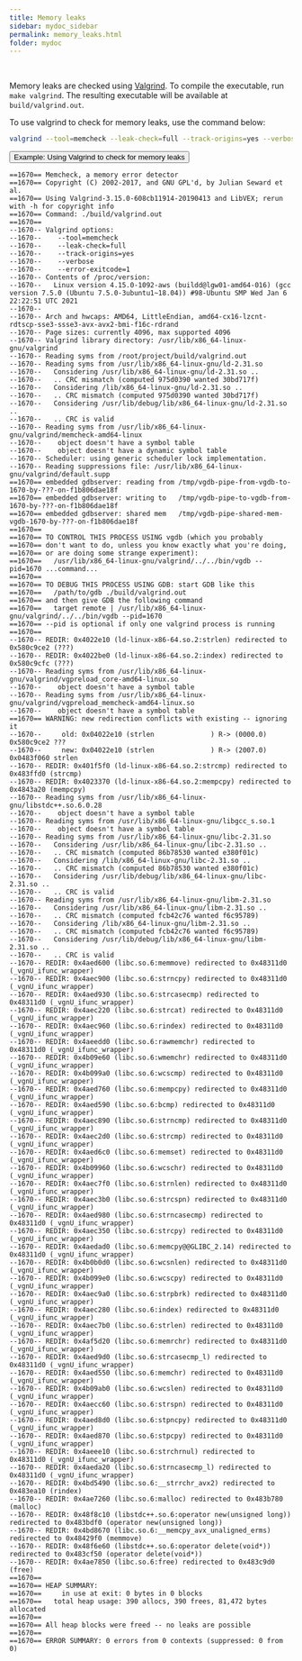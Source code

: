 ```yaml
---
title: Memory leaks
sidebar: mydoc_sidebar
permalink: memory_leaks.html
folder: mydoc
---
```


<br>

Memory leaks are checked using [Valgrind](https://valgrind.org/). To compile the executable, run `make valgrind`. The resulting executable will be available at `build/valgrind.out`.

To use valgrind to check for memory leaks, use the command below:

```sh
valgrind --tool=memcheck --leak-check=full --track-origins=yes --verbose --error-exitcode=1 ./build/valgrind.out
```

<p>
  <button class="btn btn-primary" type="button" data-toggle="collapse" data-target="#collapseValgrind" aria-expanded="false" aria-controls="collapseValgrind">
    Example: Using Valgrind to check for memory leaks
  </button>
</p>
<div class="collapse" id="collapseValgrind">
  <div class="card card-body">
    <pre><code>==1670== Memcheck, a memory error detector
==1670== Copyright (C) 2002-2017, and GNU GPL'd, by Julian Seward et al.
==1670== Using Valgrind-3.15.0-608cb11914-20190413 and LibVEX; rerun with -h for copyright info
==1670== Command: ./build/valgrind.out
==1670== 
--1670-- Valgrind options:
--1670--    --tool=memcheck
--1670--    --leak-check=full
--1670--    --track-origins=yes
--1670--    --verbose
--1670--    --error-exitcode=1
--1670-- Contents of /proc/version:
--1670--   Linux version 4.15.0-1092-aws (buildd@lgw01-amd64-016) (gcc version 7.5.0 (Ubuntu 7.5.0-3ubuntu1~18.04)) #98-Ubuntu SMP Wed Jan 6 22:22:51 UTC 2021
--1670-- 
--1670-- Arch and hwcaps: AMD64, LittleEndian, amd64-cx16-lzcnt-rdtscp-sse3-ssse3-avx-avx2-bmi-f16c-rdrand
--1670-- Page sizes: currently 4096, max supported 4096
--1670-- Valgrind library directory: /usr/lib/x86_64-linux-gnu/valgrind
--1670-- Reading syms from /root/project/build/valgrind.out
--1670-- Reading syms from /usr/lib/x86_64-linux-gnu/ld-2.31.so
--1670--   Considering /usr/lib/x86_64-linux-gnu/ld-2.31.so ..
--1670--   .. CRC mismatch (computed 975d0390 wanted 30bd717f)
--1670--   Considering /lib/x86_64-linux-gnu/ld-2.31.so ..
--1670--   .. CRC mismatch (computed 975d0390 wanted 30bd717f)
--1670--   Considering /usr/lib/debug/lib/x86_64-linux-gnu/ld-2.31.so ..
--1670--   .. CRC is valid
--1670-- Reading syms from /usr/lib/x86_64-linux-gnu/valgrind/memcheck-amd64-linux
--1670--    object doesn't have a symbol table
--1670--    object doesn't have a dynamic symbol table
--1670-- Scheduler: using generic scheduler lock implementation.
--1670-- Reading suppressions file: /usr/lib/x86_64-linux-gnu/valgrind/default.supp
==1670== embedded gdbserver: reading from /tmp/vgdb-pipe-from-vgdb-to-1670-by-???-on-f1b806dae18f
==1670== embedded gdbserver: writing to   /tmp/vgdb-pipe-to-vgdb-from-1670-by-???-on-f1b806dae18f
==1670== embedded gdbserver: shared mem   /tmp/vgdb-pipe-shared-mem-vgdb-1670-by-???-on-f1b806dae18f
==1670== 
==1670== TO CONTROL THIS PROCESS USING vgdb (which you probably
==1670== don't want to do, unless you know exactly what you're doing,
==1670== or are doing some strange experiment):
==1670==   /usr/lib/x86_64-linux-gnu/valgrind/../../bin/vgdb --pid=1670 ...command...
==1670== 
==1670== TO DEBUG THIS PROCESS USING GDB: start GDB like this
==1670==   /path/to/gdb ./build/valgrind.out
==1670== and then give GDB the following command
==1670==   target remote | /usr/lib/x86_64-linux-gnu/valgrind/../../bin/vgdb --pid=1670
==1670== --pid is optional if only one valgrind process is running
==1670== 
--1670-- REDIR: 0x4022e10 (ld-linux-x86-64.so.2:strlen) redirected to 0x580c9ce2 (???)
--1670-- REDIR: 0x4022be0 (ld-linux-x86-64.so.2:index) redirected to 0x580c9cfc (???)
--1670-- Reading syms from /usr/lib/x86_64-linux-gnu/valgrind/vgpreload_core-amd64-linux.so
--1670--    object doesn't have a symbol table
--1670-- Reading syms from /usr/lib/x86_64-linux-gnu/valgrind/vgpreload_memcheck-amd64-linux.so
--1670--    object doesn't have a symbol table
==1670== WARNING: new redirection conflicts with existing -- ignoring it
--1670--     old: 0x04022e10 (strlen              ) R-> (0000.0) 0x580c9ce2 ???
--1670--     new: 0x04022e10 (strlen              ) R-> (2007.0) 0x0483f060 strlen
--1670-- REDIR: 0x401f5f0 (ld-linux-x86-64.so.2:strcmp) redirected to 0x483ffd0 (strcmp)
--1670-- REDIR: 0x4023370 (ld-linux-x86-64.so.2:mempcpy) redirected to 0x4843a20 (mempcpy)
--1670-- Reading syms from /usr/lib/x86_64-linux-gnu/libstdc++.so.6.0.28
--1670--    object doesn't have a symbol table
--1670-- Reading syms from /usr/lib/x86_64-linux-gnu/libgcc_s.so.1
--1670--    object doesn't have a symbol table
--1670-- Reading syms from /usr/lib/x86_64-linux-gnu/libc-2.31.so
--1670--   Considering /usr/lib/x86_64-linux-gnu/libc-2.31.so ..
--1670--   .. CRC mismatch (computed 86b78530 wanted e380f01c)
--1670--   Considering /lib/x86_64-linux-gnu/libc-2.31.so ..
--1670--   .. CRC mismatch (computed 86b78530 wanted e380f01c)
--1670--   Considering /usr/lib/debug/lib/x86_64-linux-gnu/libc-2.31.so ..
--1670--   .. CRC is valid
--1670-- Reading syms from /usr/lib/x86_64-linux-gnu/libm-2.31.so
--1670--   Considering /usr/lib/x86_64-linux-gnu/libm-2.31.so ..
--1670--   .. CRC mismatch (computed fcb42c76 wanted f6c95789)
--1670--   Considering /lib/x86_64-linux-gnu/libm-2.31.so ..
--1670--   .. CRC mismatch (computed fcb42c76 wanted f6c95789)
--1670--   Considering /usr/lib/debug/lib/x86_64-linux-gnu/libm-2.31.so ..
--1670--   .. CRC is valid
--1670-- REDIR: 0x4aed600 (libc.so.6:memmove) redirected to 0x48311d0 (_vgnU_ifunc_wrapper)
--1670-- REDIR: 0x4aec900 (libc.so.6:strncpy) redirected to 0x48311d0 (_vgnU_ifunc_wrapper)
--1670-- REDIR: 0x4aed930 (libc.so.6:strcasecmp) redirected to 0x48311d0 (_vgnU_ifunc_wrapper)
--1670-- REDIR: 0x4aec220 (libc.so.6:strcat) redirected to 0x48311d0 (_vgnU_ifunc_wrapper)
--1670-- REDIR: 0x4aec960 (libc.so.6:rindex) redirected to 0x48311d0 (_vgnU_ifunc_wrapper)
--1670-- REDIR: 0x4aeedd0 (libc.so.6:rawmemchr) redirected to 0x48311d0 (_vgnU_ifunc_wrapper)
--1670-- REDIR: 0x4b09e60 (libc.so.6:wmemchr) redirected to 0x48311d0 (_vgnU_ifunc_wrapper)
--1670-- REDIR: 0x4b099a0 (libc.so.6:wcscmp) redirected to 0x48311d0 (_vgnU_ifunc_wrapper)
--1670-- REDIR: 0x4aed760 (libc.so.6:mempcpy) redirected to 0x48311d0 (_vgnU_ifunc_wrapper)
--1670-- REDIR: 0x4aed590 (libc.so.6:bcmp) redirected to 0x48311d0 (_vgnU_ifunc_wrapper)
--1670-- REDIR: 0x4aec890 (libc.so.6:strncmp) redirected to 0x48311d0 (_vgnU_ifunc_wrapper)
--1670-- REDIR: 0x4aec2d0 (libc.so.6:strcmp) redirected to 0x48311d0 (_vgnU_ifunc_wrapper)
--1670-- REDIR: 0x4aed6c0 (libc.so.6:memset) redirected to 0x48311d0 (_vgnU_ifunc_wrapper)
--1670-- REDIR: 0x4b09960 (libc.so.6:wcschr) redirected to 0x48311d0 (_vgnU_ifunc_wrapper)
--1670-- REDIR: 0x4aec7f0 (libc.so.6:strnlen) redirected to 0x48311d0 (_vgnU_ifunc_wrapper)
--1670-- REDIR: 0x4aec3b0 (libc.so.6:strcspn) redirected to 0x48311d0 (_vgnU_ifunc_wrapper)
--1670-- REDIR: 0x4aed980 (libc.so.6:strncasecmp) redirected to 0x48311d0 (_vgnU_ifunc_wrapper)
--1670-- REDIR: 0x4aec350 (libc.so.6:strcpy) redirected to 0x48311d0 (_vgnU_ifunc_wrapper)
--1670-- REDIR: 0x4aedad0 (libc.so.6:memcpy@@GLIBC_2.14) redirected to 0x48311d0 (_vgnU_ifunc_wrapper)
--1670-- REDIR: 0x4b0b0d0 (libc.so.6:wcsnlen) redirected to 0x48311d0 (_vgnU_ifunc_wrapper)
--1670-- REDIR: 0x4b099e0 (libc.so.6:wcscpy) redirected to 0x48311d0 (_vgnU_ifunc_wrapper)
--1670-- REDIR: 0x4aec9a0 (libc.so.6:strpbrk) redirected to 0x48311d0 (_vgnU_ifunc_wrapper)
--1670-- REDIR: 0x4aec280 (libc.so.6:index) redirected to 0x48311d0 (_vgnU_ifunc_wrapper)
--1670-- REDIR: 0x4aec7b0 (libc.so.6:strlen) redirected to 0x48311d0 (_vgnU_ifunc_wrapper)
--1670-- REDIR: 0x4af5d20 (libc.so.6:memrchr) redirected to 0x48311d0 (_vgnU_ifunc_wrapper)
--1670-- REDIR: 0x4aed9d0 (libc.so.6:strcasecmp_l) redirected to 0x48311d0 (_vgnU_ifunc_wrapper)
--1670-- REDIR: 0x4aed550 (libc.so.6:memchr) redirected to 0x48311d0 (_vgnU_ifunc_wrapper)
--1670-- REDIR: 0x4b09ab0 (libc.so.6:wcslen) redirected to 0x48311d0 (_vgnU_ifunc_wrapper)
--1670-- REDIR: 0x4aecc60 (libc.so.6:strspn) redirected to 0x48311d0 (_vgnU_ifunc_wrapper)
--1670-- REDIR: 0x4aed8d0 (libc.so.6:stpncpy) redirected to 0x48311d0 (_vgnU_ifunc_wrapper)
--1670-- REDIR: 0x4aed870 (libc.so.6:stpcpy) redirected to 0x48311d0 (_vgnU_ifunc_wrapper)
--1670-- REDIR: 0x4aeee10 (libc.so.6:strchrnul) redirected to 0x48311d0 (_vgnU_ifunc_wrapper)
--1670-- REDIR: 0x4aeda20 (libc.so.6:strncasecmp_l) redirected to 0x48311d0 (_vgnU_ifunc_wrapper)
--1670-- REDIR: 0x4bd5490 (libc.so.6:__strrchr_avx2) redirected to 0x483ea10 (rindex)
--1670-- REDIR: 0x4ae7260 (libc.so.6:malloc) redirected to 0x483b780 (malloc)
--1670-- REDIR: 0x48f8c10 (libstdc++.so.6:operator new(unsigned long)) redirected to 0x483bdf0 (operator new(unsigned long))
--1670-- REDIR: 0x4bd8670 (libc.so.6:__memcpy_avx_unaligned_erms) redirected to 0x48429f0 (memmove)
--1670-- REDIR: 0x48f6e60 (libstdc++.so.6:operator delete(void*)) redirected to 0x483cf50 (operator delete(void*))
--1670-- REDIR: 0x4ae7850 (libc.so.6:free) redirected to 0x483c9d0 (free)
==1670== 
==1670== HEAP SUMMARY:
==1670==     in use at exit: 0 bytes in 0 blocks
==1670==   total heap usage: 390 allocs, 390 frees, 81,472 bytes allocated
==1670== 
==1670== All heap blocks were freed -- no leaks are possible
==1670== 
==1670== ERROR SUMMARY: 0 errors from 0 contexts (suppressed: 0 from 0)</code></pre>
  </div>
</div>